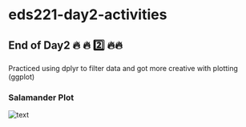 # eds221-day2-activities
## End of Day2 🔥 🔥 2️⃣ 🔥🔥

Practiced using dplyr to filter data and got more creative with plotting (ggplot)

### Salamander Plot
![text](https://github.com/zachyyy700/eds221-day2-activities/tree/main/figs/salamander_size.png "Title")
